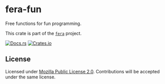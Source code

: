 # fera-fun

Free functions for fun programming.

This crate is part of the [`fera`] project.

[![Docs.rs](https://docs.rs/fera-fun/badge.svg)](https://docs.rs/fera-fun/)
[![Crates.io](https://img.shields.io/crates/v/fera-fun.svg)](https://crates.io/crates/fera-fun)


## License

Licensed under [Mozilla Public License 2.0][mpl]. Contributions will be
accepted under the same license.

[`fera`]: https://github.com/malbarbo/fera
[mpl]: https://www.mozilla.org/en-US/MPL/2.0/
